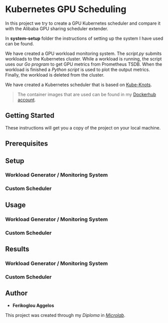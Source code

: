 # Kubernetes GPU Scheduling

In this project we try to create a GPU Kubernetes scheduler and compare it with the Alibaba GPU sharing scheduler extender.

In __system-setup__ folder the instructions of setting up the system I have used can be found.

We have created a GPU workload monitoring system. The *script.py* submits workloads to the Kubernetes cluster. While a workload is running, the script uses our *Go program* to get GPU metrics from Prometheus TSDB. When the workload is finished a *Python script* is used to plot the output metrics. Finally, the workload is deleted from the cluster.

We have created a Kubernetes scheduler that is based on [Kube-Knots](docs/papers).

> The container images that are used can be found in my [Dockerhub account](https://hub.docker.com/search?q=aferikoglou&type=image).


## Getting Started

These instructions will get you a copy of the project on your local machine.

## Prerequisites


## Setup

### Workload Generator / Monitoring System


### Custom Scheduler


## Usage

### Workload Generator / Monitoring System


### Custom Scheduler


## Results

### Workload Generator / Monitoring System


### Custom Scheduler


## Author

* **Ferikoglou Aggelos**

This project was created through my *Diploma* in *[Microlab](https://microlab.ntua.gr/)*.

